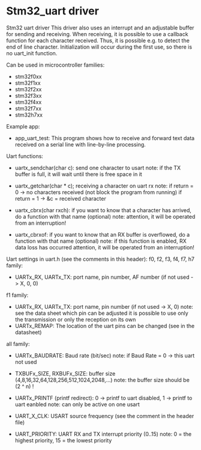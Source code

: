 # Stm32_uart driver

Stm32 uart driver
  This driver also uses an interrupt and an adjustable buffer for sending and receiving.
  When receiving, it is possible to use a callback function for each character received.
  Thus, it is possible e.g. to detect the end of line character.
  Initialization will occur during the first use, so there is no uart_init function.

Can be used in microcontroller families:
- stm32f0xx
- stm32f1xx
- stm32f2xx
- stm32f3xx
- stm32f4xx
- stm32f7xx
- stm32h7xx
  
Example app:
- app_uart_test: 
    This program shows how to receive and forward text data received on a serial line
    with line-by-line processing. 

Uart functions:
- uartx_sendchar(char c): send one character to usart
  note: if the TX buffer is full, it will wait until there is free space in it

- uartx_getchar(char * c); receiving a character on uart rx
  note: if return = 0 -> no characters received (not block the program from running)
        if return = 1 -> &c = received character

- uartx_cbrx(char rxch): if you want to know that a character has arrived, do a function with that name (optional)
  note: attention, it will be operated from an interruption!

- uartx_cbrxof: if you want to know that an RX buffer is overflowed, do a function with that name (optional)
  note: if this function is enabled, RX data loss has occurred
        attention, it will be operated from an interruption!

Uart settings in uart.h (see the comments in this header):
  f0, f2, f3, f4, f7, h7 family:  
  - UARTx_RX, UARTx_TX: port name, pin number, AF number (if not used -> X, 0, 0)

  f1 family:
  - UARTx_RX, UARTx_TX: port name, pin number (if not used -> X, 0)
    note: see the data sheet which pin can be adjusted
    it is possible to use only the transmission or only the reception on its own
  - UARTx_REMAP: The location of the uart pins can be changed (see in the datasheet)

  all family:
  - UARTx_BAUDRATE: Baud rate (bit/sec)
    note: if Baud Rate = 0 -> this uart not used

  - TXBUFx_SIZE, RXBUFx_SIZE: buffer size (4,8,16,32,64,128,256,512,1024,2048,...)
    note: the buffer size should be (2 ^ n) !

  - UARTx_PRINTF (printf redirect): 0 -> printf to uart disabled, 1 -> printf to uart eanbled
    note: can only be active on one usart

  - UART_X_CLK: USART source frequency (see the comment in the header file)

  - UART_PRIORITY: UART RX and TX interrupt priority (0..15)
    note: 0 = the highest priority, 15 = the lowest priority
